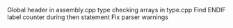 Global header in assembly.cpp
type checking arrays in type.cpp
Find ENDIF label counter during then statement
Fix parser warnings

